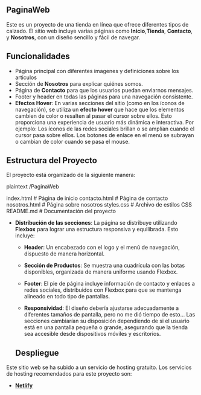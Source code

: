 ## PaginaWeb
Este es un proyecto de una tienda en línea que ofrece diferentes tipos de calzado. El sitio web incluye varias páginas como **Inicio**,**Tienda**, **Contacto**, y **Nosotros**, con un diseño sencillo y fácil de navegar.

## Funcionalidades

- Página principal con diferentes imagenes
y definiciones sobre los articulos
- Sección de **Nosotros** para explicar quiénes somos.
- Página de **Contacto** para que los usuarios puedan enviarnos mensajes.
- Footer y header en todas las páginas para una navegación consistente.
- **Efectos Hover**: En varias secciones del sitio (como en los íconos de navegación), se utiliza un **efecto hover** que hace que los elementos cambien de color o resalten al pasar el cursor sobre ellos. Esto proporciona una experiencia de usuario más dinámica e interactiva. Por ejemplo: Los íconos de las redes sociales brillan o se amplían cuando el cursor pasa sobre ellos.
Los botones de enlace en el menú se subrayan o cambian de color cuando se pasa el mouse.

## Estructura del Proyecto

El proyecto está organizado de la siguiente manera:

plaintext
/PaginaWeb

index.html         # Página de inicio
contacto.html      # Página de contacto
nosotros.html      # Página sobre nosotros
styles.css         # Archivo de estilos CSS
README.md          # Documentación del proyecto

- **Distribución de las secciones**: La página se distribuye utilizando **Flexbox** para lograr una estructura responsiva y equilibrada. Esto incluye:
  - **Header**: Un encabezado con el logo y el menú de navegación, dispuesto de manera horizontal.
  - **Sección de Productos**: Se muestra una cuadrícula con las botas disponibles, organizada de manera uniforme usando Flexbox.
  - **Footer**: El pie de página incluye información de contacto y enlaces a redes sociales, distribuidos con Flexbox para que se mantenga alineado en todo tipo de pantallas.

  - **Responsividad**: El diseño debería ajustarse adecuadamente a diferentes tamaños de pantalla, pero no me dió tiempo de esto... Las secciones cambiarían su disposición dependiendo de si el usuario está en una pantalla pequeña o grande, asegurando que la tienda sea accesible desde dispositivos móviles y escritorios.

  ## Despliegue

Este sitio web se ha subido a un servicio de hosting gratuito. Los servicios de hosting recomendados para este proyecto son:

- **[Netlify](https://www.netlify.com)**